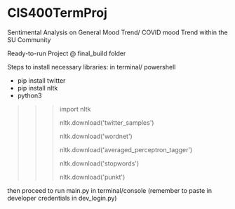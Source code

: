 # CIS400TermProj
Sentimental Analysis on General Mood Trend/ COVID mood Trend within the SU Community 

Ready-to-run Project @ final_build folder 

Steps to install necessary libraries: in terminal/ powershell

- pip install twitter 
- pip install nltk
- python3
>>> import nltk
>>> 
>>> nltk.download('twitter_samples')
>>> 
>>> nltk.download('wordnet')
>>> 
>>> nltk.download('averaged_perceptron_tagger')
>>> 
>>> nltk.download('stopwords')
>>> 
>>> nltk.download('punkt')

then proceed to run main.py in terminal/console
(remember to paste in developer credentials in dev_login.py)

